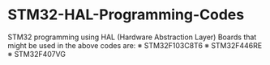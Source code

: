 # STM32-HAL-Programming-Codes
STM32 programming using HAL (Hardware Abstraction Layer) 
Boards that might be used in the above codes are:
※ STM32F103C8T6
※ STM32F446RE
※ STM32F407VG
